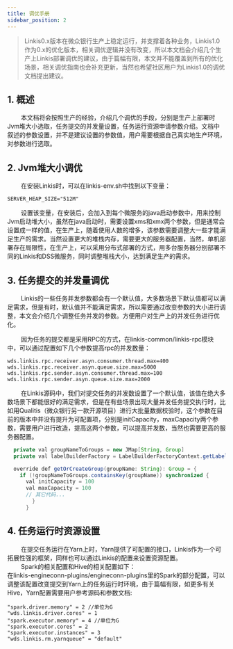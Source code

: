 ```yaml
---
title: 调优手册
sidebar_position: 2
---
```


> Linkis0.x版本在微众银行生产上稳定运行，并支撑着各种业务，Linkis1.0作为0.x的优化版本，相关调优逻辑并没有改变，所以本文档会介绍几个生产上Linkis部署调优的建议，由于篇幅有限，本文并不能覆盖到所有的优化场景，相关调优指南也会补充更新，当然也希望社区用户为Linkis1.0的调优文档提出建议。  

## 1. 概述
&nbsp;&nbsp;&nbsp;&nbsp;&nbsp;&nbsp;&nbsp;&nbsp;本文档将会按照生产的经验，介绍几个调优的手段，分别是生产上部署时Jvm堆大小选取，任务提交的并发量设置，任务运行资源申请参数介绍。文档中叙述的参数设置，并不是建议设置的参数值，用户需要根据自己真实地生产环境，对参数进行选取。


## 2. Jvm堆大小调优
&nbsp;&nbsp;&nbsp;&nbsp;&nbsp;&nbsp;&nbsp;&nbsp;在安装Linkis时，可以在linkis-env.sh中找到以下变量：
```shell
SERVER_HEAP_SIZE="512M"
```
&nbsp;&nbsp;&nbsp;&nbsp;&nbsp;&nbsp;&nbsp;&nbsp;设置该变量，在安装后，会加入到每个微服务的java启动参数中，用来控制Jvm启动堆大小，虽然在java启动时，需要设置xms和xmx两个参数，但是通常会设置成一样的值，在生产上，随着使用人数的增多，该参数需要调整大一些才能满足生产的需求。当然设置更大的堆栈内存，需要更大的服务器配置，当然，单机部署存在局限性，在生产上，可以采用分布式部署的方式，用多台服务器分别部署不同的Linkis和DSS微服务，同时调整堆栈大小，达到满足生产的需求。

## 3. 任务提交的并发量调优
&nbsp;&nbsp;&nbsp;&nbsp;&nbsp;&nbsp;&nbsp;&nbsp;Linkis的一些任务并发参数都会有一个默认值，大多数场景下默认值都可以满足需求，但是有时，默认值并不能满足需求，所以需要通过改变参数的大小进行调整，本文会介绍几个调整任务并发的参数。方便用户对生产上的并发任务进行优化。

&nbsp;&nbsp;&nbsp;&nbsp;&nbsp;&nbsp;&nbsp;&nbsp;因为任务的提交都是采用RPC的方式，在linkis-common/linkis-rpc模块中，可以通过配置如下几个参数提高rpc的并发数量：
```shell
wds.linkis.rpc.receiver.asyn.consumer.thread.max=400
wds.linkis.rpc.receiver.asyn.queue.size.max=5000
wds.linkis.rpc.sender.asyn.consumer.thread.max=100
wds.linkis.rpc.sender.asyn.queue.size.max=2000
```

&nbsp;&nbsp;&nbsp;&nbsp;&nbsp;&nbsp;&nbsp;&nbsp;在Linkis源码中，我们对提交任务的并发数设置了一个默认值，该值在绝大多数场景下都能很好的满足需求，但是在有些场景出现大量并发任务提交执行时，比如用Qualitis（微众银行另一款开源项目）进行大批量数据校验时，这个参数在目前的版本中并没有提升为可配置项，分别是initCapacity，maxCapacity两个参数，需要用户进行改造，提高这两个参数，可以提高并发数，当然也需要更高的服务器配置。
```java
  private val groupNameToGroups = new JMap[String, Group]
  private val labelBuilderFactory = LabelBuilderFactoryContext.getLabelBuilderFactory

  override def getOrCreateGroup(groupName: String): Group = {
    if (!groupNameToGroups.containsKey(groupName)) synchronized {
      val initCapacity = 100
      val maxCapacity = 100
      // 其它代码...
        }
      }
```

## 4. 任务运行时资源设置
&nbsp;&nbsp;&nbsp;&nbsp;&nbsp;&nbsp;&nbsp;&nbsp;在提交任务运行在Yarn上时，Yarn提供了可配置的接口，Linkis作为一个可拓展性强的框架，同样也可以通过Linkis的配置来设置资源配置。  
&nbsp;&nbsp;&nbsp;&nbsp;&nbsp;&nbsp;&nbsp;&nbsp;Spark的相关配置和Hive的相关配置如下：  
在linkis-engineconn-plugins/engineconn-plugins里的Spark的部分配置，可以调整该配置改变提交到Yarn上的任务运行时环境，由于篇幅有限，如更多有关Hive，Yarn配置需要用户参考源码和参数文档:
```shell
"spark.driver.memory" = 2 //单位为G
"wds.linkis.driver.cores" = 1
"spark.executor.memory" = 4 //单位为G
"spark.executor.cores" = 2
"spark.executor.instances" = 3
"wds.linkis.rm.yarnqueue" = "default"
```